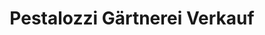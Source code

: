 ---
title: "Pestalozzi Gärtnerei Verkauf"
url: /stockach/pestalozzi-gaertnerei-verkauf/
shop: Gemüse & Obst
---